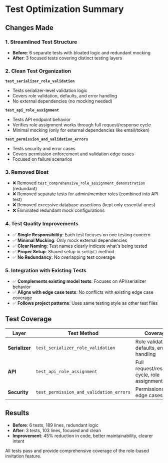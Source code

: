# Test Optimization Summary

## Changes Made

### 1. Streamlined Test Structure
- **Before**: 6 separate tests with bloated logic and redundant mocking
- **After**: 3 focused tests covering distinct testing layers

### 2. Clean Test Organization

**`test_serializer_role_validation`**
- Tests serializer-level validation logic
- Covers role validation, defaults, and error handling
- No external dependencies (no mocking needed)

**`test_api_role_assignment`**  
- Tests API endpoint behavior
- Verifies role assignment works through full request/response cycle
- Minimal mocking (only for external dependencies like email/token)

**`test_permission_and_validation_errors`**
- Tests security and error cases
- Covers permission enforcement and validation edge cases
- Focused on failure scenarios

### 3. Removed Bloat
- ❌ Removed `test_comprehensive_role_assignment_demonstration` (redundant)
- ❌ Removed separate tests for admin/member roles (combined into API test)  
- ❌ Removed excessive database assertions (kept only essential ones)
- ❌ Eliminated redundant mock configurations

### 4. Test Quality Improvements
- ✅ **Single Responsibility**: Each test focuses on one testing concern
- ✅ **Minimal Mocking**: Only mock external dependencies 
- ✅ **Clear Naming**: Test names clearly indicate what's being tested
- ✅ **Proper Setup**: Shared setup in `setUp()` method
- ✅ **No Redundancy**: No overlapping test coverage

### 5. Integration with Existing Tests
- ✅ **Complements existing model tests**: Focuses on API/serializer behavior  
- ✅ **Aligns with edge case tests**: No conflicts with existing edge case coverage
- ✅ **Follows project patterns**: Uses same testing style as other test files

## Test Coverage

| Layer | Test Method | Coverage |
|-------|-------------|----------|
| **Serializer** | `test_serializer_role_validation` | Role validation, defaults, error handling |
| **API** | `test_api_role_assignment` | Full request/response cycle, role assignment |
| **Security** | `test_permission_and_validation_errors` | Permissions, edge cases |

## Results
- **Before**: 6 tests, 189 lines, redundant logic
- **After**: 3 tests, 103 lines, focused and clean
- **Improvement**: 45% reduction in code, better maintainability, clearer intent

All tests pass and provide comprehensive coverage of the role-based invitation feature.